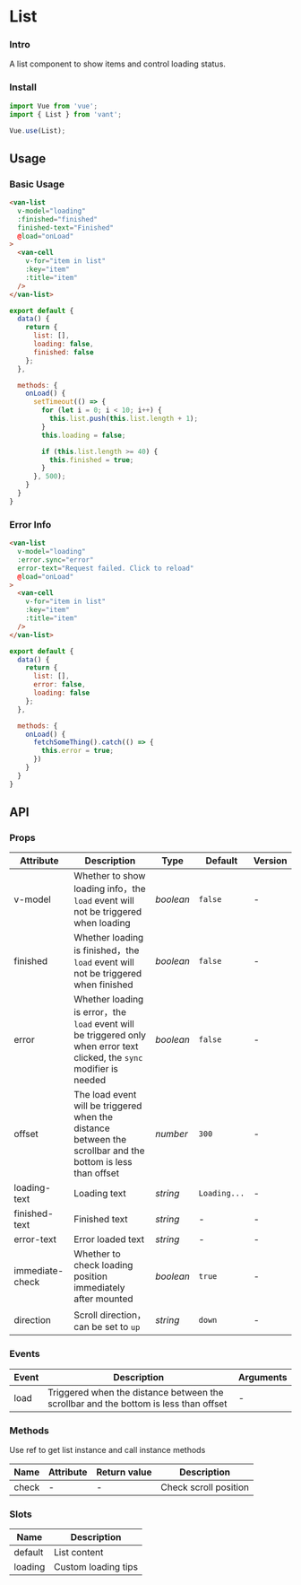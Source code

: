 # List

### Intro

A list component to show items and control loading status.

### Install

``` javascript
import Vue from 'vue';
import { List } from 'vant';

Vue.use(List);
```

## Usage

### Basic Usage

```html
<van-list
  v-model="loading"
  :finished="finished"
  finished-text="Finished"
  @load="onLoad"
>
  <van-cell
    v-for="item in list"
    :key="item"
    :title="item"
  />
</van-list>
```

```js
export default {
  data() {
    return {
      list: [],
      loading: false,
      finished: false
    };
  },

  methods: {
    onLoad() {
      setTimeout(() => {
        for (let i = 0; i < 10; i++) {
          this.list.push(this.list.length + 1);
        }
        this.loading = false;

        if (this.list.length >= 40) {
          this.finished = true;
        }
      }, 500);
    }
  }
}
```

### Error Info

```html
<van-list
  v-model="loading"
  :error.sync="error"
  error-text="Request failed. Click to reload"
  @load="onLoad"
>
  <van-cell
    v-for="item in list"
    :key="item"
    :title="item"
  />
</van-list>
```

```js
export default {
  data() {
    return {
      list: [],
      error: false,
      loading: false
    };
  },

  methods: {
    onLoad() {
      fetchSomeThing().catch(() => {
        this.error = true;
      })
    }
  }
}
```

## API

### Props

| Attribute | Description | Type | Default | Version |
|------|------|------|------|------|
| v-model | Whether to show loading info，the `load` event will not be triggered when loading | *boolean* | `false` | - |
| finished | Whether loading is finished，the `load` event will not be triggered when finished | *boolean* | `false` | - |
| error | Whether loading is error，the `load` event will be triggered only when error text clicked, the `sync` modifier is needed | *boolean* | `false` | - |
| offset | The load event will be triggered when the distance between the scrollbar and the bottom is less than offset | *number* | `300` | - |
| loading-text | Loading text | *string* | `Loading...` | - |
| finished-text | Finished text | *string* | - | - |
| error-text | Error loaded text | *string* | - | - |
| immediate-check | Whether to check loading position immediately after mounted | *boolean* | `true` | - |
| direction | Scroll direction，can be set to `up` | *string* | `down` | - |

### Events

| Event | Description | Arguments |
|------|------|------|
| load | Triggered when the distance between the scrollbar and the bottom is less than offset | - |

### Methods

Use ref to get list instance and call instance methods

| Name | Attribute | Return value | Description |
|------|------|------|------|
| check | - | - | Check scroll position |

### Slots

| Name | Description |
|------|------|
| default | List content |
| loading | Custom loading tips |
